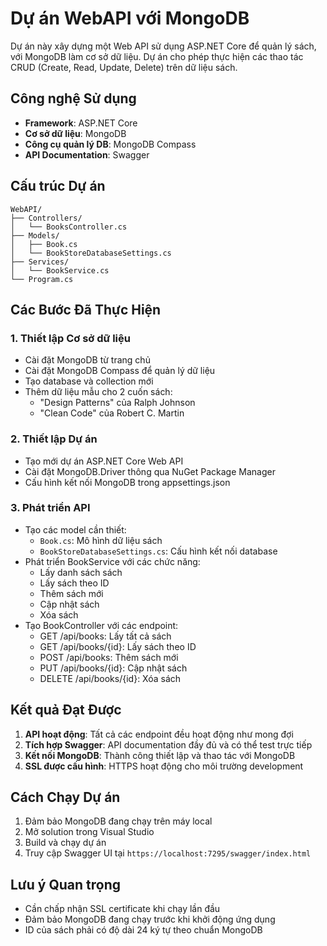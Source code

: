 # Dự án WebAPI với MongoDB

Dự án này xây dựng một Web API sử dụng ASP.NET Core để quản lý sách, với MongoDB làm cơ sở dữ liệu. Dự án cho phép thực hiện các thao tác CRUD (Create, Read, Update, Delete) trên dữ liệu sách.

## Công nghệ Sử dụng

- **Framework**: ASP.NET Core
- **Cơ sở dữ liệu**: MongoDB
- **Công cụ quản lý DB**: MongoDB Compass
- **API Documentation**: Swagger

## Cấu trúc Dự án

```
WebAPI/
├── Controllers/
│   └── BooksController.cs
├── Models/
│   ├── Book.cs
│   └── BookStoreDatabaseSettings.cs
├── Services/
│   └── BookService.cs
└── Program.cs
```

## Các Bước Đã Thực Hiện

### 1. Thiết lập Cơ sở dữ liệu
- Cài đặt MongoDB từ trang chủ
- Cài đặt MongoDB Compass để quản lý dữ liệu
- Tạo database và collection mới
- Thêm dữ liệu mẫu cho 2 cuốn sách:
  - "Design Patterns" của Ralph Johnson
  - "Clean Code" của Robert C. Martin

### 2. Thiết lập Dự án
- Tạo mới dự án ASP.NET Core Web API
- Cài đặt MongoDB.Driver thông qua NuGet Package Manager
- Cấu hình kết nối MongoDB trong appsettings.json

### 3. Phát triển API
- Tạo các model cần thiết:
  - `Book.cs`: Mô hình dữ liệu sách
  - `BookStoreDatabaseSettings.cs`: Cấu hình kết nối database
- Phát triển BookService với các chức năng:
  - Lấy danh sách sách
  - Lấy sách theo ID
  - Thêm sách mới
  - Cập nhật sách
  - Xóa sách
- Tạo BookController với các endpoint:
  - GET /api/books: Lấy tất cả sách
  - GET /api/books/{id}: Lấy sách theo ID
  - POST /api/books: Thêm sách mới
  - PUT /api/books/{id}: Cập nhật sách
  - DELETE /api/books/{id}: Xóa sách

## Kết quả Đạt Được

1. **API hoạt động**: Tất cả các endpoint đều hoạt động như mong đợi
2. **Tích hợp Swagger**: API documentation đầy đủ và có thể test trực tiếp
3. **Kết nối MongoDB**: Thành công thiết lập và thao tác với MongoDB
4. **SSL được cấu hình**: HTTPS hoạt động cho môi trường development

## Cách Chạy Dự án

1. Đảm bảo MongoDB đang chạy trên máy local
2. Mở solution trong Visual Studio
3. Build và chạy dự án
4. Truy cập Swagger UI tại `https://localhost:7295/swagger/index.html`

## Lưu ý Quan trọng

- Cần chấp nhận SSL certificate khi chạy lần đầu
- Đảm bảo MongoDB đang chạy trước khi khởi động ứng dụng
- ID của sách phải có độ dài 24 ký tự theo chuẩn MongoDB
